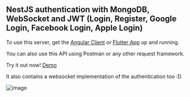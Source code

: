## NestJS authentication with MongoDB, WebSocket and JWT (Login, Register, Google Login, Facebook Login, Apple Login)

To use this server, get the [Angular Client](https://github.com/DenzelCode/nest-angular-auth-client) or [Flutter App](https://github.com/DenzelCode/flutter-auth) up and running.

You can also use this API using Postman or any other request framework.

Try it out now! [Demo](https://nest-auth.ubbly.club/)

It also contains a websocket implementation of the authentication too :D

![image](https://user-images.githubusercontent.com/27902328/118452301-047bce80-b6c4-11eb-86c8-5eb2f7352585.png)
